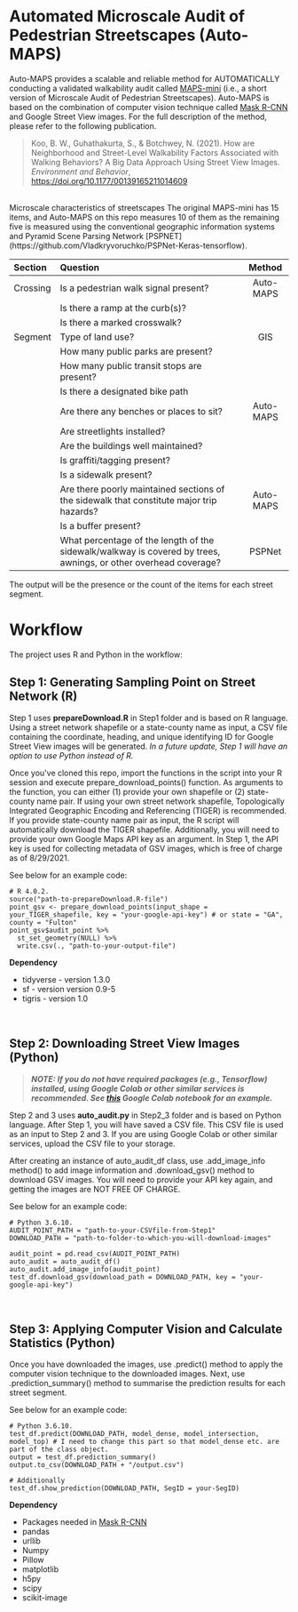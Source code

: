 # Automated Microscale Audit of Pedestrian Streetscapes (Auto-MAPS)

Auto-MAPS provides a scalable and reliable method for AUTOMATICALLY conducting a validated walkability audit called [MAPS-mini](https://drjimsallis.org/measure_maps.html#MAPSMINI) (i.e., a short version of Microscale Audit of Pedestrian Streetscapes). Auto-MAPS is based on the combination of computer vision technique called [Mask R-CNN](https://github.com/matterport/Mask_RCNN) and Google Street View images. For the full description of the method, please refer to the following publication.

> Koo, B. W., Guhathakurta, S., & Botchwey, N. (2021). How are Neighborhood and Street-Level Walkability Factors Associated with Walking Behaviors? A Big Data Approach Using Street View Images. *Environment and Behavior*, https://doi.org/10.1177/00139165211014609

<br>
Microscale characteristics of streetscapes
The original MAPS-mini has 15 items, and Auto-MAPS on this repo measures 10 of them as the remaining five is measured using the conventional geographic information systems and Pyramid Scene Parsing Network [PSPNET](https://github.com/Vladkryvoruchko/PSPNet-Keras-tensorflow). 

| Section | Question                             | Method    |
| :------ | :----------------------------------- | :-------: |
| Crossing| Is a pedestrian walk signal present? | Auto-MAPS |
|         | Is there a ramp at the curb(s)?      |           |
|         | Is there a marked crosswalk?         |           |
| Segment | Type of land use?                    | GIS       |
|         | How many public parks are present?   |           |
|         | How many public transit stops are present? |     |
|         | Is there a designated bike path      |           |
|         | Are there any benches or places to sit? | Auto-MAPS |
|         | Are streetlights installed?          |           |
|         | Are the buildings well maintained?   |           |
|         | Is graffiti/tagging present?         |           |
|         | Is a sidewalk present?               |           |
|         | Are there poorly maintained sections of the sidewalk that constitute major trip hazards? | Auto-MAPS |
|         | Is a buffer present?                 |           |
|         | What percentage of the length of the sidewalk/walkway is covered by trees, awnings, or other overhead coverage? | PSPNet |

The output will be the presence or the count of the items for each street segment.

# Workflow
The project uses R and Python in the workflow:

## Step 1: Generating Sampling Point on Street Network (R)
Step 1 uses **prepareDownload.R** in Step1 folder and is based on R language. Using a street network shapefile or a state-county name as input, a CSV file containing the coordinate, heading, and unique identifying ID for Google Street View images will be generated. *In a future update, Step 1 will have an option to use Python instead of R.*

Once you've cloned this repo, import the functions in the script into your R session and execute prepare_download_points() function. As arguments to the function, you can either (1) provide your own shapefile or (2) state-county name pair. If using your own street network shapefile, Topologically Integrated Geographic Encoding and Referencing (TIGER) is recommended. If you provide state-county name pair as input, the R script will automatically download the TIGER shapefile. Additionally, you will need to provide your own Google Maps API key as an argument. In Step 1, the API key is used for collecting metadata of GSV images, which is free of charge as of 8/29/2021. 

See below for an example code:
```
# R 4.0.2.
source("path-to-prepareDownload.R-file")
point_gsv <- prepare_download_points(input_shape = your_TIGER_shapefile, key = "your-google-api-key") # or state = "GA", county = "Fulton"
point_gsv$audit_point %>% 
  st_set_geometry(NULL) %>% 
  write.csv(., "path-to-your-output-file")
```

**Dependency**
* tidyverse - version 1.3.0
* sf - version version 0.9-5
* tigris - version 1.0

<br>

## Step 2: Downloading Street View Images (Python)

> ***NOTE: If you do not have required packages (e.g., Tensorflow) installed, using Google Colab or other similar services is recommended. See [this](https://colab.research.google.com/drive/1_yiTDSLqwJfdvHRXvVWHrsv-_LLRlXFh?usp=sharing) Google Colab notebook for an example.***

Step 2 and 3 uses **auto_audit.py** in Step2_3 folder and is based on Python language. After Step 1, you will have saved a CSV file. This CSV file is used as an input to Step 2 and 3. If you are using Google Colab or other similar services, upload the CSV file to your storage. 

After creating an instance of auto_audit_df class, use .add_image_info method() to add image information and .download_gsv() method to download GSV images. You will need to provide your API key again, and getting the images are NOT FREE OF CHARGE.

See below for an example code:
```
# Python 3.6.10.
AUDIT_POINT_PATH = "path-to-your-CSVfile-from-Step1"
DOWNLOAD_PATH = "path-to-folder-to-which-you-will-download-images"

audit_point = pd.read_csv(AUDIT_POINT_PATH)
auto_audit = auto_audit_df()
auto_audit.add_image_info(audit_point)
test_df.download_gsv(download_path = DOWNLOAD_PATH, key = "your-google-api-key")
```

<br>

## Step 3: Applying Computer Vision and Calculate Statistics (Python)
Once you have downloaded the images, use .predict() method to apply the computer vision technique to the downloaded images. Next, use .prediction_summary() method to summarise the prediction results for each street segment. 

See below for an example code:
```
# Python 3.6.10.
test_df.predict(DOWNLOAD_PATH, model_dense, model_intersection, model_top) # I need to change this part so that model_dense etc. are part of the class object.
output = test_df.prediction_summary()
output.to_csv(DOWNLOAD_PATH + "/output.csv")

# Additionally
test_df.show_prediction(DOWNLOAD_PATH, SegID = your-SegID)
```

**Dependency**
* Packages needed in [Mask R-CNN](https://github.com/matterport/Mask_RCNN)
* pandas
* urllib
* Numpy
* Pillow
* matplotlib
* h5py
* scipy
* scikit-image
